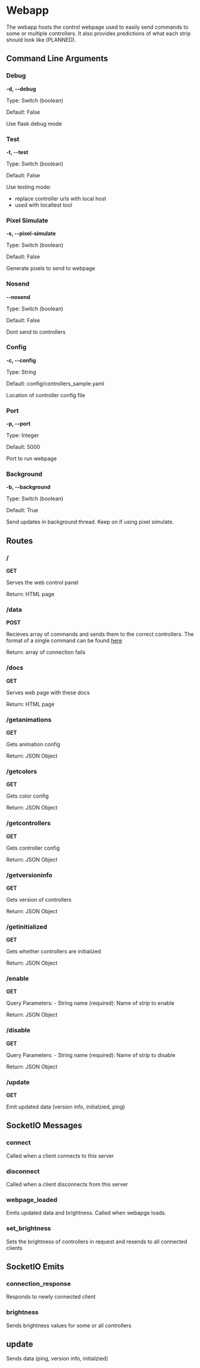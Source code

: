 # Webapp

The webapp hosts the control webpage used to easily send commands to some or multiple controllers. 
It also provides predictions of what each strip should look like (PLANNED).

## Command Line Arguments

### Debug
**-d, --debug**

Type: Switch (boolean)

Default: False

Use flask debug mode

### Test
**-t, --test**

Type: Switch (boolean)

Default: False

Use testing mode:
- replace controller urls with local host
- used with localtest tool

### Pixel Simulate
**-s, --pixel-simulate**

Type: Switch (boolean)

Default: False

Generate pixels to send to webpage

### Nosend
**--nosend**

Type: Switch (boolean)

Default: False

Dont send to controllers

### Config
**-c, --config**

Type: String

Default: config/controllers_sample.yaml

Location of controller config file

### Port
**-p, --port**

Type: Integer

Default: 5000

Port to run webpage

### Background
**-b, --background**

Type: Switch (boolean)

Default: True

Send updates in background thread. Keep on if using pixel simulate.

## Routes

### /
**GET**

Serves the web control panel

Return: HTML page

### /data
**POST**

Recieves array of commands and sends them to the correct controllers.
The format of a single command can be found [here](controller/controller.md#data)

Return: array of connection fails

### /docs
**GET**

Serves web page with these docs

Return: HTML page

### /getanimations
**GET**

Gets animation config

Return: JSON Object

### /getcolors
**GET**

Gets color config

Return: JSON Object

### /getcontrollers
**GET**

Gets controller config

Return: JSON Object

### /getversioninfo
**GET**

Gets version of controllers

Return: JSON Object

### /getinitialized
**GET**

Gets whether controllers are initialized

Return: JSON Object

### /enable
**GET**

Query Parameters:
    - String name (required): Name of strip to enable

Return: JSON Object

### /disable
**GET**

Query Parameters:
    - String name (required): Name of strip to disable

Return: JSON Object

### /update
**GET**

Emit updated data (version info, initialzied, ping)

## SocketIO Messages

### connect
Called when a client connects to this server

### disconnect
Called when a client disconnects from this server

### webpage_loaded
Emits updated data and brightness.
Called when webapge loads.

### set_brightness
Sets the brightness of controllers in request and resends to all connected clients

## SocketIO Emits

### connection_response
Responds to newly connected client

### brightness
Sends brightness values for some or all controllers

## update
Sends data (ping, version info, initialzied)
